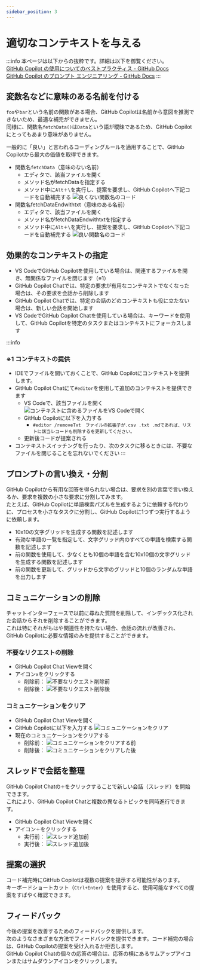 ```yaml
---
sidebar_position: 3
---
```


# 適切なコンテキストを与える

:::info
本ページは以下からの抜粋です。詳細は以下を御覧ください。<br/>
[GitHub Copilot の使用についてのベストプラクティス - GitHub Docs](https://docs.github.com/ja/copilot/using-github-copilot/best-practices-for-using-github-copilot#copilot-%E3%82%92%E5%BD%B9%E7%AB%8B%E3%81%A4%E5%87%BA%E5%8A%9B%E3%81%AB%E5%B0%8E%E3%81%8F)<br/>
[GitHub Copilot のプロンプト エンジニアリング - GitHub Docs](https://docs.github.com/ja/copilot/using-github-copilot/prompt-engineering-for-github-copilot)
:::

## 変数名などに意味のある名前を付ける

`foo`や`bar`という名前の関数がある場合、GitHub Copilotは名前から意図を推測できないため、最適な補完ができません。  
同様に、関数名`fetchData()`は`Data`という語が曖昧であるため、GitHub Copilotにとってもあまり意味がありません。

一般的に「良い」と言われるコーディングルールを適用することで、GitHub Copilotから最大の価値を取得できます。

- 関数名`fetchData`（意味のない名前）
  - エディタで、該当ファイルを開く
  - メソッド名がfetchDataを指定する
  - メソッド中に`Alt＋\`を実行し、提案を要求し、GitHub Copilotへ下記コードを自動補完する
    ![良くない関数名のコード](images/function-name_bad.png)
- 関数名fetchDataEndwithtxt（意味のある名前）
  - エディタで、該当ファイルを開く
  - メソッド名がfetchDataEndwithtxtを指定する
  - メソッド中に`Alt＋\`を実行し、提案を要求し、GitHub Copilotへ下記コードを自動補完する
    ![良い関数名のコード](images/function-name_good.png)

## 効果的なコンテキストの指定

- VS CodeでGitHub Copilotを使用している場合は、関連するファイルを開き、無関係なファイルを閉じます（※1）
- GitHub Copilot Chatでは、特定の要求が有用なコンテキストでなくなった場合は、その要求を会話から削除します
- GitHub Copilot Chatでは、特定の会話のどのコンテキストも役に立たない場合は、新しい会話を開始します
- VS CodeでGitHub Copilot Chatを使用している場合は、キーワードを使用して、GitHub Copilotを特定のタスクまたはコンテキストにフォーカスします

:::info

### ※1 コンテキストの提供

- IDEでファイルを開いておくことで、GitHub Copilotにコンテキストを提供します。
- GitHub Copilot Chatにて`#editor`を使用して追加のコンテキストを提供できます
  - VS Codeで、該当ファイルを開く
    ![コンテキストに含めるファイルをVS Codeで開く](images/add-context.png)
  - GitHub Copilotに以下を入力する
    - `#editor /removeTxt　ファイルの拡張子が.csv .txt .mdであれば、リストに該当レコードも削除するを更新してください。`
  - 更新後コードが提案される
- コンテキストスイッチングを行ったり、次のタスクに移るときには、不要なファイルを閉じることを忘れないでください
:::

## プロンプトの言い換え・分割

GitHub Copilotから有用な回答を得られない場合は、要求を別の言葉で言い換えるか、要求を複数の小さな要求に分割してみます。<br/>
たとえば、GitHub Copilotに単語検索パズルを生成するように依頼する代わりに、プロセスを小さなタスクに分割し、GitHub Copilotに1つずつ実行するように依頼します。

- 10x10の文字グリッドを生成する関数を記述します
- 有効な単語の一覧を指定して、文字グリッド内のすべての単語を検索する関数を記述します
- 前の関数を使用して、少なくとも10個の単語を含む10x10個の文字グリッドを生成する関数を記述します
- 前の関数を更新して、グリッドから文字のグリッドと10個のランダムな単語を出力します

## コミュニケーションの削除

チャットインターフェースで以前に尋ねた質問を削除して、インデックス化された会話からそれを削除することができます。<br/>
これは特にそれがもはや関連性を持たない場合、会話の流れが改善され、GitHub Copilotに必要な情報のみを提供することができます。

### 不要なリクエストの削除

- GitHub Copilot Chat Viewを開く
- アイコン`x`をクリックする
  - 削除前：
    ![不要なリクエスト削除前](images/delete-request_before.png)
  - 削除後：
    ![不要なリクエスト削除後](images/delete-request_after.png)

### コミュニケーションをクリア

- GitHub Copilot Chat Viewを開く
- GitHub Copilotに以下を入力する
    ![コミュニケーションをクリア](images/clear-communication-setting.png)
- 現在のコミュニケーションをクリアする
  - 削除前：
    ![コミュニケーションをクリアする前](images/clear-communication_before.png)
  - 削除後：
    ![コミュニケーションをクリアした後](images/clear-communication_before.png)

## スレッドで会話を整理

GitHub Copilot Chatの`＋`をクリックすることで新しい会話（スレッド）を開始できます。<br/>
これにより、GitHub Copilot Chatと複数の異なるトピックを同時進行できます。

- GitHub Copilot Chat Viewを開く
- アイコン`＋`をクリックする
  - 実行前：
    ![スレッド追加前](images/add-thread_before.png)
  - 実行後：
    ![スレッド追加後](images/add-thread_after.png)

## 提案の選択

コード補完時にGitHub Copilotは複数の提案を提示する可能性があります。<br/>
キーボードショートカット（`Ctrl+Enter`）を使用すると、使用可能なすべての提案をすばやく確認できます。

## フィードバック

今後の提案を改善するためのフィードバックを提供します。<br/>
次のようなさまざまな方法でフィードバックを提供できます。コード補完の場合は、GitHub Copilotの提案を受け入れるか拒否します。<br/>
GitHub Copilot Chatの個々の応答の場合は、応答の横にあるサムアップアイコンまたはサムダウンアイコンをクリックします。
